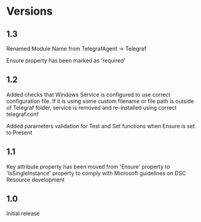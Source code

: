 # Versions

## 1.3
Renamed Module Name from TelegrafAgent -> Telegraf

Ensure property has been marked as 'required'

## 1.2

Added checks that Windows Service is configured to use correct configuration file. If it is using some custom filename or file path is outside
of Telegraf folder, service is removed and re-installed using correct telegraf.conf

Added parameters validation for Test and Set functions when Ensure is set to Present

## 1.1

Key attribute property has been moved from 'Ensure' property to 'IsSingleInstance' property to comply with Microsoft guidelines on DSC Resource development

## 1.0

Initial release
